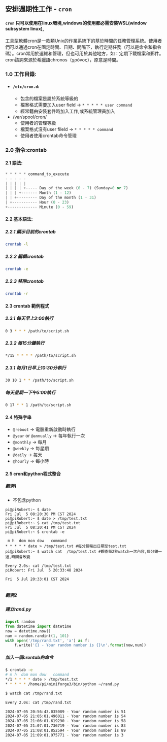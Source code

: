 ## 安排週期性工作 - `cron`
#### `cron` 只可以使用在linux環境,windows的使用都必需安裝WSL(window subsystem linux),
工具型軟體cron是一款類Unix的作業系統下的基於時間的任務管理系統。使用者們可以通過cron在固定時間、日期、間隔下，執行定期任務（可以是命令和指令碼）。cron常用於運維和管理，但也可用於其他地方，如：定期下載檔案和郵件。cron該詞來源於希臘語chronos（χρόνος），原意是時間。

### 1.0 工作目錄:
 - #### `/etc/cron.d`:
	- 包含的檔案是屬於系統等級的
	- 檔案格式需要加入user field -> `* * * * * user command`
	- 經常籍由安裝套件時加入工作,或系統管理員加入 
- /var/spool/cron/
	- 使用者的管理等級
	- 檔案格式沒有user fileld -> `* * * * * command`
	- 使用者使用crontab命令管理

### 2.0 指令:crontab
#### 2.1 語法:

```python
* * * * * command_to_execute
- - - - -
| | | | |
| | | | +----- Day of the week (0 - 7) (Sunday=0 or 7)
| | | +------- Month (1 - 12)
| | +--------- Day of the month (1 - 31)
| +----------- Hour (0 - 23)
+------------- Minute (0 - 59)
```
#### 2.2 基本語法:
##### 2.2.1 顯示目前的crontab

```bash
crontab -l
```

##### 2.2.2 編輯crontab

```bash
crontab -e
```

##### 2.2.3 移除crontab

```bash
crontab -r
```

#### 2.3 crontab 範例程式

##### 2.3.1 每天早上3:00執行

```bash
0 3 * * * /path/to/script.sh
```


##### 2.3.2 每15分鐘執行

```bash
*/15 * * * * /path/to/script.sh
```


##### 2.3.1 每月1日早上10:30分執行 

```bash
30 10 1 * * /path/to/script.sh
```

##### 每天星期一下午5:00執行

```bash
0 17 * * 1 /path/to/script.sh
```

#### 2.4 特殊字串

- `@reboot` -> 電腦重新啟動時執行
- `@year` or `@annually` -> 每年執行一次
- `@monthly` -> 每月
- `@weekly` -> 每星期
- `@daily` -> 每天
- `@hourly` -> 每小時

#### 2.5 cron和python程式整合
##### 範例1
- 不包含python

```
pi@piRobert:~ $ date
Fri Jul  5 08:20:30 PM CST 2024
pi@piRobert:~ $ date > /tmp/test.txt
pi@piRobert:~ $ cat /tmp/test.txt
Fri Jul  5 08:20:41 PM CST 2024
pi@piRobert:~ $ crontab -e

 m h  dom mon dow   command
* * * * * date > /tmp/test.txt #每分鐘輸出日期至test.txt
pi@piRobert:~ $ watch cat  /tmp/test.txt #觀查每2秒watch一次內容,每分鐘一過,時間會改變

Every 2.0s: cat /tmp/test.txt                                                       piRobert: Fri Jul  5 20:33:48 2024

Fri  5 Jul 20:33:01 CST 2024


```

##### 範例2
##### 建立rand.py
```python
import random
from datetime import datetime
now = datetime.now()
num = random.randint(1, 101)
with open('/tmp/rand.txt', 'a') as f:
	f.write('{} - Your random number is {}\n'.format(now,num))
```

##### 加入一個crontab的命令

```bash
$ crontab -e
# m h  dom mon dow   command
*/1 * * * * date > /tmp/test.txt 
* * * * * /home/pi/miniforge3/bin/python ~/rand.py 

$ watch cat /tmp/rand.txt

Every 2.0s: cat /tmp/rand.txt                                                       piRobert: Fri Jul  5 21:09:20 2024

2024-07-05 20:56:43.035089 - Your random number is 51
2024-07-05 21:05:01.496011 - Your random number is 54
2024-07-05 21:06:01.619290 - Your random number is 58
2024-07-05 21:07:01.736719 - Your random number is 83
2024-07-05 21:08:01.852594 - Your random number is 89
2024-07-05 21:09:01.975771 - Your random number is 3
```



